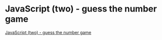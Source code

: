 # JavaScript (two) - guess the number game
[JavaScript (two) - guess the number game](https://aiwithcloud.com/2022/09/19/javascript_two___guess_the_number_game/)